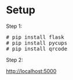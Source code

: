 # Setup

Step 1:

<pre>
# pip install flask
# pip install pycups
# pip install qrcode
</pre>

Step 2:

[http://localhost:5000](http://localhost:5000)
